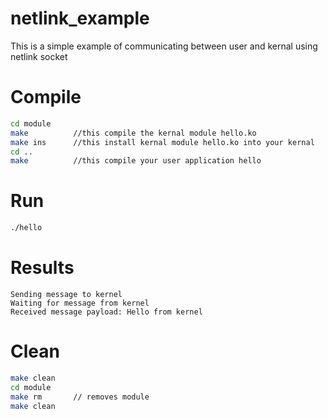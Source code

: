 # netlink_example
This is a simple example of communicating between user and kernal using netlink socket
# Compile
```bash
cd module
make          //this compile the kernal module hello.ko
make ins      //this install kernal module hello.ko into your kernal
cd ..
make          //this compile your user application hello
```

# Run
```bash
./hello
```

# Results
```
Sending message to kernel
Waiting for message from kernel
Received message payload: Hello from kernel
```

# Clean
```bash
make clean
cd module
make rm       // removes module
make clean
```
